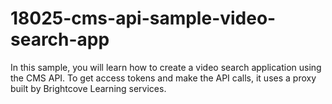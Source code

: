 # 18025-cms-api-sample-video-search-app
In this sample, you will learn how to create a video search application using the CMS API. To get access tokens and make the API calls, it uses a proxy built by Brightcove Learning services.
